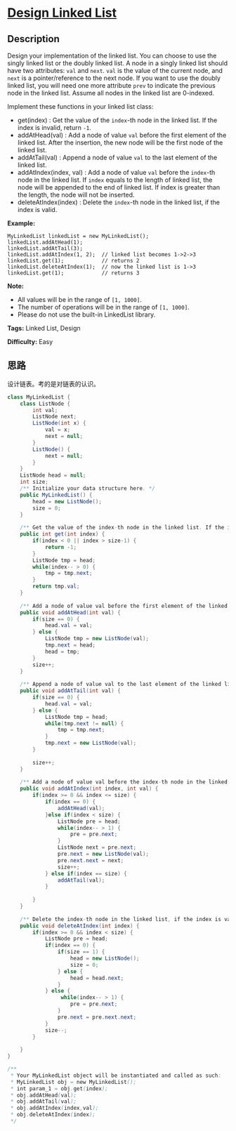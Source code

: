 # [Design Linked List][title]

## Description

Design your implementation of the linked list. You can choose to use the singly linked list or the doubly linked list. A node in a singly linked list should have two attributes: `val` and `next`. `val` is the value of the current node, and `next` is a pointer/reference to the next node. If you want to use the doubly linked list, you will need one more attribute `prev` to indicate the previous node in the linked list. Assume all nodes in the linked list are 0-indexed.

Implement these functions in your linked list class:

* get(index) : Get the value of the `index`-th node in the linked list. If the index is invalid, return `-1`.
* addAtHead(val) : Add a node of value `val` before the first element of the linked list. After the insertion, the new node will be the first node of the linked list.
* addAtTail(val) : Append a node of value `val` to the last element of the linked list.
* addAtIndex(index, val) : Add a node of value `val` before the `index`-th node in the linked list. If `index` equals to the length of linked list, the node will be appended to the end of linked list. If index is greater than the length, the node will not be inserted.
* deleteAtIndex(index) : Delete the `index`-th node in the linked list, if the index is valid.

**Example:**

```
MyLinkedList linkedList = new MyLinkedList();
linkedList.addAtHead(1);
linkedList.addAtTail(3);
linkedList.addAtIndex(1, 2);  // linked list becomes 1->2->3
linkedList.get(1);            // returns 2
linkedList.deleteAtIndex(1);  // now the linked list is 1->3
linkedList.get(1);            // returns 3
```

**Note:**

* All values will be in the range of `[1, 1000]`.
* The number of operations will be in the range of `[1, 1000]`.
* Please do not use the built-in LinkedList library.

**Tags:** Linked List, Design

**Difficulty:** Easy

## 思路

设计链表。考的是对链表的认识。

``` java
class MyLinkedList {
    class ListNode {
        int val;
        ListNode next;
        ListNode(int x) {
            val = x;
            next = null;
        }
        ListNode() {
            next = null;
        }
    }
    ListNode head = null;
    int size;
    /** Initialize your data structure here. */
    public MyLinkedList() {
        head = new ListNode();
        size = 0;
    }
    
    /** Get the value of the index-th node in the linked list. If the index is invalid, return -1. */
    public int get(int index) {
        if(index < 0 || index > size-1) {
            return -1;
        }
        ListNode tmp = head;
        while(index-- > 0) {
            tmp = tmp.next;
        }
        return tmp.val;
    }
    
    /** Add a node of value val before the first element of the linked list. After the insertion, the new node will be the first node of the linked list. */
    public void addAtHead(int val) {
        if(size == 0) {
            head.val = val;
        } else {
            ListNode tmp = new ListNode(val);
            tmp.next = head;
            head = tmp;
        }
        size++;
    }
    
    /** Append a node of value val to the last element of the linked list. */
    public void addAtTail(int val) {
        if(size == 0) {
            head.val = val;
        } else {
            ListNode tmp = head;
            while(tmp.next != null) {
                tmp = tmp.next;
            }
            tmp.next = new ListNode(val);            
        }    
 
        size++;
    }
    
    /** Add a node of value val before the index-th node in the linked list. If index equals to the length of linked list, the node will be appended to the end of linked list. If index is greater than the length, the node will not be inserted. */
    public void addAtIndex(int index, int val) {
        if(index >= 0 && index <= size) {
            if(index == 0) {
                addAtHead(val);
            }else if(index < size) {
                ListNode pre = head;
                while(index-- > 1) {
                    pre = pre.next;
                }
                ListNode next = pre.next;
                pre.next = new ListNode(val);
                pre.next.next = next;
                size++;
            } else if(index == size) {
                addAtTail(val);
            }
            
        }
    }
    
    /** Delete the index-th node in the linked list, if the index is valid. */
    public void deleteAtIndex(int index) {
        if(index >= 0 && index < size) {
            ListNode pre = head;
            if(index == 0) {
                if(size == 1) {
                    head = new ListNode();
                    size = 0;
                } else {
                    head = head.next;
                }
            } else {
                 while(index-- > 1) {
                    pre = pre.next;
                }
                pre.next = pre.next.next;
            }
            size--;
        }
        
    }
}

/**
 * Your MyLinkedList object will be instantiated and called as such:
 * MyLinkedList obj = new MyLinkedList();
 * int param_1 = obj.get(index);
 * obj.addAtHead(val);
 * obj.addAtTail(val);
 * obj.addAtIndex(index,val);
 * obj.deleteAtIndex(index);
 */
```

[title]: https://leetcode.com/problems/design-linked-list
